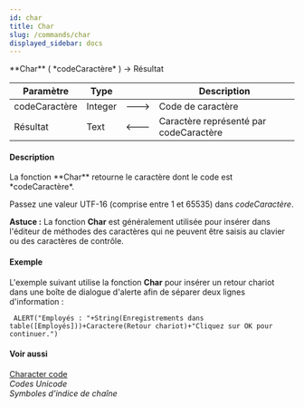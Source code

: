 ```yaml
---
id: char
title: Char
slug: /commands/char
displayed_sidebar: docs
---
```


<!--REF #_command_.Char.Syntax-->**Char** ( *codeCaractère* ) -> Résultat<!-- END REF-->
<!--REF #_command_.Char.Params-->
| Paramètre | Type |  | Description |
| --- | --- | --- | --- |
| codeCaractère | Integer | &#x1F852; | Code de caractère |
| Résultat | Text | &#x1F850; | Caractère représenté par codeCaractère |

<!-- END REF-->

#### Description 

<!--REF #_command_.Char.Summary-->La fonction **Char** retourne le caractère dont le code est *codeCaractère*.<!-- END REF-->

Passez une valeur UTF-16 (comprise entre 1 et 65535) dans *codeCaractère*.

**Astuce :** La fonction **Char** est généralement utilisée pour insérer dans l'éditeur de méthodes des caractères qui ne peuvent être saisis au clavier ou des caractères de contrôle.

#### Exemple 

L'exemple suivant utilise la fonction **Char** pour insérer un retour chariot dans une boîte de dialogue d'alerte afin de séparer deux lignes d'information :

```4d
 ALERT("Employés : "+String(Enregistrements dans table([Employés]))+Caractere(Retour chariot)+"Cliquez sur OK pour continuer.")
```

#### Voir aussi 

[Character code](character-code.md)  
*Codes Unicode*  
*Symboles d'indice de chaîne*  